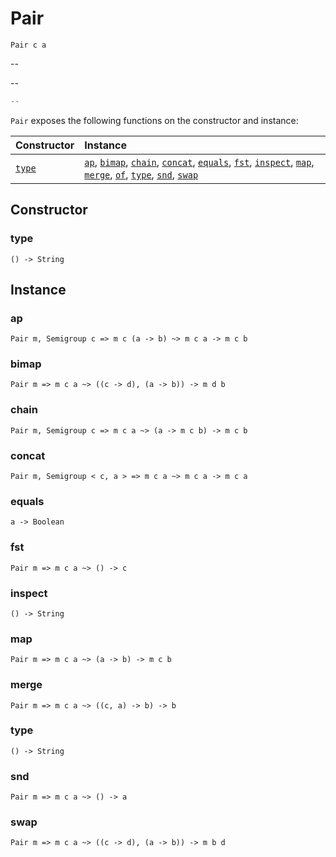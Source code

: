 # Pair

`Pair c a`

--

--

```js
--
```

`Pair` exposes the following functions on the constructor and instance:

| Constructor | Instance |
|:---|:---|
| [`type`](#type) | [`ap`](#ap), [`bimap`](#bimap), [`chain`](#chain), [`concat`](#concat), [`equals`](#equals), [`fst`](#fst), [`inspect`](#inspect), [`map`](#map), [`merge`](#merge), [`of`](#of), [`type`](#type), [`snd`](#snd), [`swap`](#swap) |

## Constructor

### type

`() -> String`

## Instance

### ap

`Pair m, Semigroup c => m c (a -> b) ~> m c a -> m c b`

### bimap

`Pair m => m c a ~> ((c -> d), (a -> b)) -> m d b`

### chain

`Pair m, Semigroup c => m c a ~> (a -> m c b) -> m c b`

### concat

`Pair m, Semigroup < c, a > => m c a ~> m c a -> m c a`

### equals

`a -> Boolean`

### fst

`Pair m => m c a ~> () -> c`

### inspect

`() -> String`

### map

`Pair m => m c a ~> (a -> b) -> m c b`

### merge

`Pair m => m c a ~> ((c, a) -> b) -> b`

### type

`() -> String`

### snd

`Pair m => m c a ~> () -> a`

### swap

`Pair m => m c a ~> ((c -> d), (a -> b)) -> m b d`
